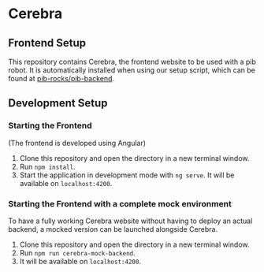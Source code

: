 # Cerebra

## Frontend Setup

This repository contains Cerebra, the frontend website to be used with a pib robot. 
It is automatically installed when using our setup script, which can be found at [pib-rocks/pib-backend](https://github.com/pib-rocks/pib-backend/blob/main/setup/setup-pib.sh).

## Development Setup

### Starting the Frontend
(The frontend is developed using Angular)
1. Clone this repository and open the directory in a new terminal window.
2. Run `npm install`.
3. Start the application in development mode with `ng serve`. It will be available on `localhost:4200`.

### Starting the Frontend with a complete mock environment
To have a fully working Cerebra website without having to deploy an actual backend, a mocked version can be launched alongside Cerebra.

1. Clone this repository and open the directory in a new terminal window.
2. Run `npm run cerebra-mock-backend`.
3. It will be available on `localhost:4200`.